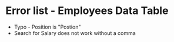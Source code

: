 # Error list - Employees Data Table

* Typo - Position is "Postion"
* Search for Salary does not work without a comma
